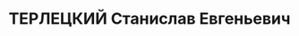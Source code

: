 ---
title: ТЕРЛЕЦКИЙ Станислав Евгеньевич
description: "1885 року народження, м. Липовець Вінницької області, поляк, освіта\
  \ середня, безпартійний. Помічник головного інженеру цементного заводу. Проживав:\
  \ сел. Амвросіївка Донецької області, вул. Фрунзе, буд. №1. \n  Заарештований 17\
  \ вересня 1937 року. Виїзною сесією військової кології Верховного Суду СРСР у м.\
  \ Сталіно (м. Донецьк) 1 грудня 1937 року засуджений до розстрілу з конфіскацією\
  \ майна. Вирок приведений до виконання 2 грудня 1937 року у м. Сталіно (м. Донецьк).\
  \ \n  Реабілітований у 1958 році."
---